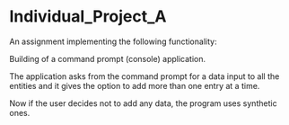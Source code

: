 # Individual_Project_A
 
An assignment implementing the following functionality:

Building of a command prompt (console) application.

The application asks from the command prompt for a data input to all the entities
and it gives the option to add more than one entry at a time.

Now if the user decides not to add any data, the program uses synthetic ones.
